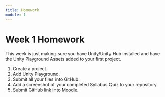 ```yaml
---
title: Homework
module: 1
---
```


# Week 1 Homework

This week is just making sure you have Unity/Unity Hub installed and have the Unity Playground Assets added to your first project.  

1. Create a project.
2. Add Unity Playground.
3. Submit all your files into GitHub.
4. Add a screenshot of your completed Syllabus Quiz to your repository.
4. Submit GitHub link into Moodle.